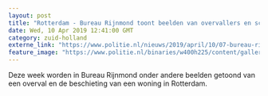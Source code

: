 ```yaml
---
layout: post
title: "Rotterdam - Bureau Rijnmond toont beelden van overvallers en schutters"
date: Wed, 10 Apr 2019 12:41:00 GMT
category: zuid-holland
externe_link: "https://www.politie.nl/nieuws/2019/april/10/07-bureau-rijnmond-toont-beelden-van-overvallers-en-schutters.html"
feature_image: "https://www.politie.nl/binaries/w400h225/content/gallery/politie/nieuws/2017/augustus/07-rt/br_logo_vierkant.jpg"
---
```


Deze week worden in Bureau Rijnmond onder andere beelden getoond van een overval en de beschieting van een woning in Rotterdam.
